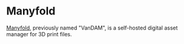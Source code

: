# Manyfold

[Manyfold](https://github.com/manyfold3d/manyfold), previously named "VanDAM", is a self-hosted digital asset manager for 3D print files.
